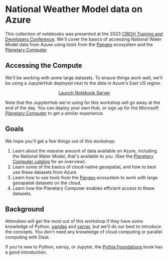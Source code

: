 # National Weather Model data on Azure

This collection of notebooks was presented at the 2023 [CIROH Training and
Developers Conference](https://ciroh.ua.edu/devconference/). We'll cover the
basics of accessing National Water Model data from Azure using tools from the
[Pangeo] ecosystem and the [Planetary Computer][pc].

## Accessing the Compute

We'll be working with some large datasets. To ensure things work well, we'll be using a JupyterHub
deployed next to the data in Azure's East US region.

<div style="text-align:center">
  <a class="btn btn-primary" href="https://ciroh.eastus.cloudapp.azure.com/" role="button">Launch Notebook Server</a>
</div>

Note that the JupyterHub we're using for this workshop will go away at the end of the day. You can
deploy your own Hub, or sign up for the Microsoft [Planetary Computer][pc] to get a similar experience.

## Goals

We hope you'll get a few things out of this workshop:

1. Learn about the massive amount of data available on Azure, including the
   National Water Model, that's available to you. (See the [Planetary Computer
   catalog][catalog] for an overview).
2. Learn some of the basics of cloud-native geospatial, and how to best use
   these datasets from Azure.
3. Learn how to use tools from the [Pangeo] ecosystem to work with large
   geospatial datasets on the cloud.
4. Learn how the Planetary Computer enables efficient access to these datasets.

## Background

Attendees will get the most out of this workshop if they have *some* knowledge
of Python, [pandas] and [xarray], but we'll do our best to introduce the
concepts. You don't need any knowledge of cloud computing or parallel computing
with Dask.

If you're new to Python, xarray, or Jupyter, the [Pythia Foundations][foundations] book has a good introduction.

[catalog]: https://planetarycomputer.microsoft.com/catalog
[foundations]: https://foundations.projectpythia.org/landing-page.html
[pandas]: https://pandas.pydata.org/]
[Pangeo]: https://pangeo.io
[pc]: https://planetarycomputer.microsoft.com/
[xarray]: https://xarray.pydata.org/